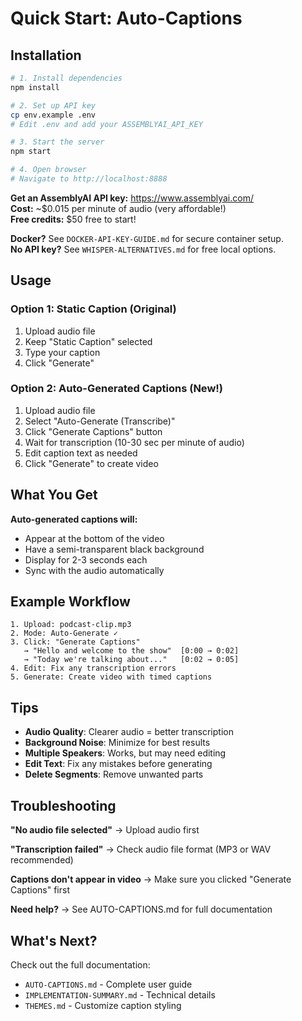 # Quick Start: Auto-Captions

## Installation

```bash
# 1. Install dependencies
npm install

# 2. Set up API key
cp env.example .env
# Edit .env and add your ASSEMBLYAI_API_KEY

# 3. Start the server
npm start

# 4. Open browser
# Navigate to http://localhost:8888
```

**Get an AssemblyAI API key:** https://www.assemblyai.com/  
**Cost:** ~$0.015 per minute of audio (very affordable!)  
**Free credits:** $50 free to start!

**Docker?** See `DOCKER-API-KEY-GUIDE.md` for secure container setup.  
**No API key?** See `WHISPER-ALTERNATIVES.md` for free local options.

## Usage

### Option 1: Static Caption (Original)
1. Upload audio file
2. Keep "Static Caption" selected
3. Type your caption
4. Click "Generate"

### Option 2: Auto-Generated Captions (New!)
1. Upload audio file
2. Select "Auto-Generate (Transcribe)"
3. Click "Generate Captions" button
4. Wait for transcription (10-30 sec per minute of audio)
5. Edit caption text as needed
6. Click "Generate" to create video

## What You Get

**Auto-generated captions will:**
- Appear at the bottom of the video
- Have a semi-transparent black background
- Display for 2-3 seconds each
- Sync with the audio automatically

## Example Workflow

```
1. Upload: podcast-clip.mp3
2. Mode: Auto-Generate ✓
3. Click: "Generate Captions"
   → "Hello and welcome to the show"  [0:00 → 0:02]
   → "Today we're talking about..."   [0:02 → 0:05]
4. Edit: Fix any transcription errors
5. Generate: Create video with timed captions
```

## Tips

- **Audio Quality**: Clearer audio = better transcription
- **Background Noise**: Minimize for best results
- **Multiple Speakers**: Works, but may need editing
- **Edit Text**: Fix any mistakes before generating
- **Delete Segments**: Remove unwanted parts

## Troubleshooting

**"No audio file selected"**
→ Upload audio first

**"Transcription failed"**
→ Check audio file format (MP3 or WAV recommended)

**Captions don't appear in video**
→ Make sure you clicked "Generate Captions" first

**Need help?**
→ See AUTO-CAPTIONS.md for full documentation

## What's Next?

Check out the full documentation:
- `AUTO-CAPTIONS.md` - Complete user guide
- `IMPLEMENTATION-SUMMARY.md` - Technical details
- `THEMES.md` - Customize caption styling

